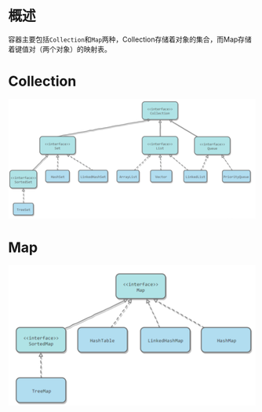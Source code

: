 # 概述

容器主要包括`Collection`和`Map`两种，Collection存储着对象的集合，而Map存储着键值对（两个对象）的映射表。

# Collection

![](../../../image/430.png)

# Map

![](../../../image/431.png)